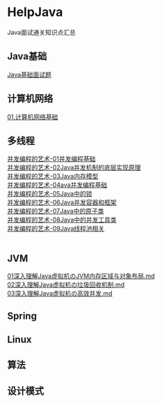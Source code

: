 # HelpJava
Java面试通关知识点汇总

## Java基础
[Java基础面试题](https://gitee.com/beeDragon/HelpJava/blob/master/01.Java%E5%9F%BA%E7%A1%80/01.Java%E5%9F%BA%E7%A1%80%E9%9D%A2%E8%AF%95%E9%A2%98.md)  


## 计算机网络
[01.计算机网络基础](https://gitee.com/beeDragon/HelpJava/blob/master/02.%E8%AE%A1%E7%AE%97%E6%9C%BA%E7%BD%91%E7%BB%9C/01.%E7%BD%91%E7%BB%9C%E5%9F%BA%E7%A1%80.md)  


## 多线程
[并发编程的艺术-01并发编程基础](https://gitee.com/beeDragon/HelpJava/blob/master/03.%E5%A4%9A%E7%BA%BF%E7%A8%8B/%E5%B9%B6%E5%8F%91%E7%BC%96%E7%A8%8B%E7%9A%84%E8%89%BA%E6%9C%AF-01%E5%B9%B6%E5%8F%91%E7%BC%96%E7%A8%8B%E5%9F%BA%E7%A1%80.md)  
[并发编程的艺术-02Java并发机制的底层实现原理](https://gitee.com/beeDragon/HelpJava/blob/master/03.%E5%A4%9A%E7%BA%BF%E7%A8%8B/%E5%B9%B6%E5%8F%91%E7%BC%96%E7%A8%8B%E7%9A%84%E8%89%BA%E6%9C%AF-02Java%E5%B9%B6%E5%8F%91%E6%9C%BA%E5%88%B6%E7%9A%84%E5%BA%95%E5%B1%82%E5%AE%9E%E7%8E%B0%E5%8E%9F%E7%90%86.md)  
[并发编程的艺术-03Java内存模型](https://gitee.com/beeDragon/HelpJava/blob/master/03.%E5%A4%9A%E7%BA%BF%E7%A8%8B/%E5%B9%B6%E5%8F%91%E7%BC%96%E7%A8%8B%E7%9A%84%E8%89%BA%E6%9C%AF-03Java%E5%86%85%E5%AD%98%E6%A8%A1%E5%9E%8B.md)  
[并发编程的艺术-04ava并发编程基础](https://gitee.com/beeDragon/HelpJava/blob/master/03.%E5%A4%9A%E7%BA%BF%E7%A8%8B/%E5%B9%B6%E5%8F%91%E7%BC%96%E7%A8%8B%E7%9A%84%E8%89%BA%E6%9C%AF-04ava%E5%B9%B6%E5%8F%91%E7%BC%96%E7%A8%8B%E5%9F%BA%E7%A1%80.md)  
[并发编程的艺术-05Java中的锁](https://gitee.com/beeDragon/HelpJava/blob/master/03.%E5%A4%9A%E7%BA%BF%E7%A8%8B/%E5%B9%B6%E5%8F%91%E7%BC%96%E7%A8%8B%E7%9A%84%E8%89%BA%E6%9C%AF-05Java%E4%B8%AD%E7%9A%84%E9%94%81.md)  
[并发编程的艺术-06Java并发容器和框架](https://gitee.com/beeDragon/HelpJava/blob/master/03.%E5%A4%9A%E7%BA%BF%E7%A8%8B/%E5%B9%B6%E5%8F%91%E7%BC%96%E7%A8%8B%E7%9A%84%E8%89%BA%E6%9C%AF-06Java%E5%B9%B6%E5%8F%91%E5%AE%B9%E5%99%A8%E5%92%8C%E6%A1%86%E6%9E%B6.md)  
[并发编程的艺术-07Java中的原子类](https://gitee.com/beeDragon/HelpJava/blob/master/03.%E5%A4%9A%E7%BA%BF%E7%A8%8B/%E5%B9%B6%E5%8F%91%E7%BC%96%E7%A8%8B%E7%9A%84%E8%89%BA%E6%9C%AF-07Java%E4%B8%AD%E7%9A%84%E5%8E%9F%E5%AD%90%E7%B1%BB.md)  
[并发编程的艺术-08Java中的并发工具类](https://gitee.com/beeDragon/HelpJava/blob/master/03.%E5%A4%9A%E7%BA%BF%E7%A8%8B/%E5%B9%B6%E5%8F%91%E7%BC%96%E7%A8%8B%E7%9A%84%E8%89%BA%E6%9C%AF-08Java%E4%B8%AD%E7%9A%84%E5%B9%B6%E5%8F%91%E5%B7%A5%E5%85%B7%E7%B1%BB.md)  
[并发编程的艺术-09Java线程池相关](https://gitee.com/beeDragon/HelpJava/blob/master/03.%E5%A4%9A%E7%BA%BF%E7%A8%8B/%E5%B9%B6%E5%8F%91%E7%BC%96%E7%A8%8B%E7%9A%84%E8%89%BA%E6%9C%AF-09Java%E7%BA%BF%E7%A8%8B%E6%B1%A0%E7%9B%B8%E5%85%B3.md)  
[]()  
[]()  

## JVM 
 [01深入理解Java虚拟机のJVM内存区域与对象布局.md](04.JVM/01深入理解Java虚拟机のJVM内存区域与对象布局.md)   
 [02深入理解Java虚拟机の垃圾回收机制.md](04.JVM/02深入理解Java虚拟机の垃圾回收机制.md)    
 [03深入理解Java虚拟机の高效并发.md](04.JVM/03深入理解Java虚拟机の高效并发.md)   
[]()
[]()
[]()

## Spring
[]()
[]()
[]()
[]()
[]()
[]()
## Linux
[]()
[]()
[]()
[]()
[]()
[]()
## 算法
[]()
[]()
[]()
[]()
[]()
[]()
## 设计模式
[]()
[]()
[]()
[]()
[]()
[]()
